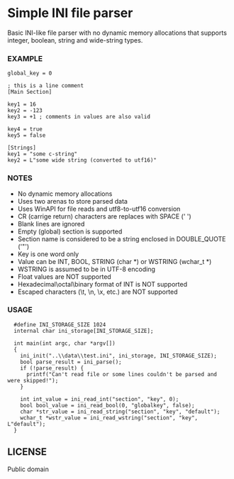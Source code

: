 # Simple INI file parser

Basic INI-like file parser with no dynamic memory allocations that supports integer, boolean, string and wide-string types.

### EXAMPLE
```
global_key = 0

; this is a line comment
[Main Section]

key1 = 16
key2 = -123
key3 = +1 ; comments in values are also valid

key4 = true
key5 = false

[Strings]
key1 = "some c-string"
key2 = L"some wide string (converted to utf16)"
```

### NOTES
- No dynamic memory allocations
- Uses two arenas to store parsed data
- Uses WinAPI for file reads and utf8-to-utf16 conversion
- CR (carrige return) characters are replaces with SPACE (' ')
- Blank lines are ignored
- Empty (global) section is supported
- Section name is considered to be a string enclosed in DOUBLE_QUOTE ('"')
- Key is one word only
- Value can be INT, BOOL, STRING (char *) or WSTRING (wchar_t *)
- WSTRING is assumed to be in UTF-8 encoding
- Float values are NOT supported
- Hexadecimal\octal\binary format of INT is NOT supported
- Escaped characters (\t, \n, \x, etc.) are NOT supported

### USAGE
```
  #define INI_STORAGE_SIZE 1024
  internal char ini_storage[INI_STORAGE_SIZE];
  
  int main(int argc, char *argv[])
  {
    ini_init("..\\data\\test.ini", ini_storage, INI_STORAGE_SIZE);
    bool parse_result = ini_parse();
    if (!parse_result) {
      printf("Can't read file or some lines couldn't be parsed and were skipped!");
    }
    
    int int_value = ini_read_int("section", "key", 0);
    bool bool_value = ini_read_bool(0, "globalkey", false);
    char *str_value = ini_read_string("section", "key", "default");
    wchar_t *wstr_value = ini_read_wstring("section", "key", L"default");
  }
```

## LICENSE
Public domain
